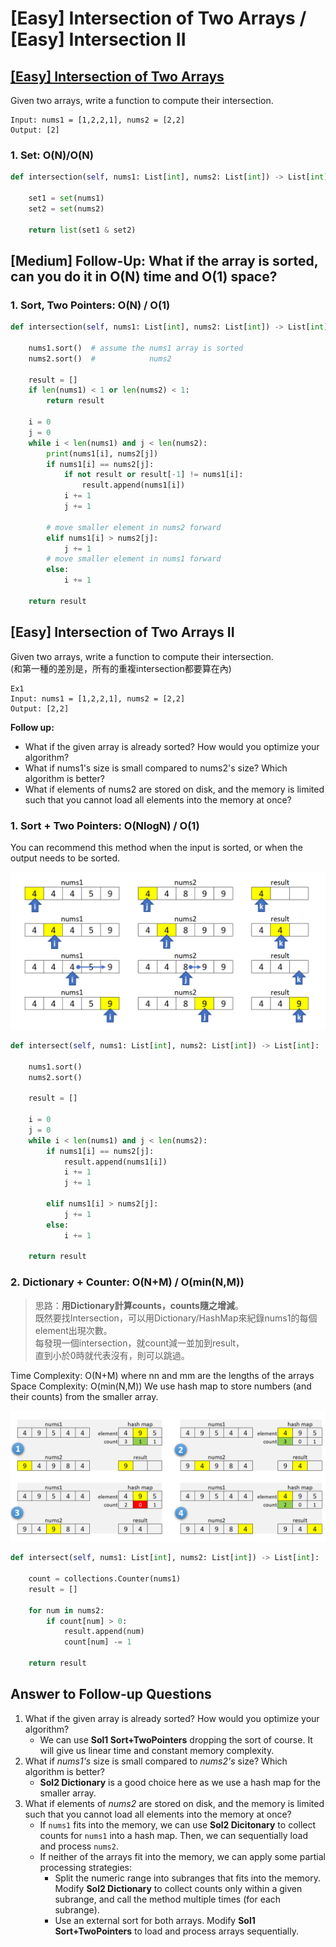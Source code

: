 # \[Easy\] Intersection of Two Arrays / \[Easy\] Intersection II

## [\[Easy\] Intersection of Two Arrays](https://leetcode.com/problems/intersection-of-two-arrays/)

Given two arrays, write a function to compute their intersection.

```text
Input: nums1 = [1,2,2,1], nums2 = [2,2]
Output: [2]
```

### 1. Set: O\(N\)/O\(N\)

```python
def intersection(self, nums1: List[int], nums2: List[int]) -> List[int]:

    set1 = set(nums1)
    set2 = set(nums2)

    return list(set1 & set2)
```

## \[Medium\] Follow-Up: What if the array is sorted, can you do it in O\(N\) time and O\(1\) space?

### 1. Sort, Two Pointers: O\(N\) / O\(1\)

```python
def intersection(self, nums1: List[int], nums2: List[int]) -> List[int]:

    nums1.sort()  # assume the nums1 array is sorted
    nums2.sort()  #            nums2

    result = []
    if len(nums1) < 1 or len(nums2) < 1:
        return result

    i = 0
    j = 0
    while i < len(nums1) and j < len(nums2):       
        print(nums1[i], nums2[j])
        if nums1[i] == nums2[j]:
            if not result or result[-1] != nums1[i]:
                result.append(nums1[i])
            i += 1
            j += 1

        # move smaller element in nums2 forward   
        elif nums1[i] > nums2[j]:
            j += 1
        # move smaller element in nums1 forward
        else:
            i += 1

    return result
```

## \[Easy\] Intersection of Two Arrays II

Given two arrays, write a function to compute their intersection.  
\(和第一種的差別是，所有的重複intersection都要算在內\)

```text
Ex1
Input: nums1 = [1,2,2,1], nums2 = [2,2]
Output: [2,2]
```

**Follow up:**

* What if the given array is already sorted? How would you optimize your algorithm?
* What if nums1's size is small compared to nums2's size? Which algorithm is better?
* What if elements of nums2 are stored on disk, and the memory is limited such that you cannot load all elements into the memory at once?

### 1. Sort + Two Pointers: O\(NlogN\) / O\(1\)

You can recommend this method when the input is sorted, or when the output needs to be sorted.

![](../.gitbook/assets/image%20%2827%29.png)

```python
def intersect(self, nums1: List[int], nums2: List[int]) -> List[int]:

    nums1.sort()
    nums2.sort()

    result = []

    i = 0
    j = 0
    while i < len(nums1) and j < len(nums2):
        if nums1[i] == nums2[j]:
            result.append(nums1[i])
            i += 1
            j += 1

        elif nums1[i] > nums2[j]:
            j += 1
        else:
            i += 1

    return result
```

### 2. Dictionary + Counter: O\(N+M\) / O\(min\(N,M\)\)

> 思路：**用Dictionary計算counts，counts隨之增減**。  
> 既然要找Intersection，可以用Dictionary/HashMap來紀錄nums1的每個element出現次數。  
> 每發現一個intersection，就count減一並加到result，  
> 直到小於0時就代表沒有，則可以跳過。

Time Complexity: O\(N+M\) where nn and mm are the lengths of the arrays  
Space Complexity: O\(min\(N,M\)\) We use hash map to store numbers \(and their counts\) from the smaller array.

![count&#x96A8;&#x4E4B;&#x589E;&#x6E1B;](../.gitbook/assets/image%20%2826%29.png)

```python
def intersect(self, nums1: List[int], nums2: List[int]) -> List[int]:

    count = collections.Counter(nums1)
    result = []

    for num in nums2:
        if count[num] > 0:
            result.append(num)
            count[num] -= 1

    return result
```

## **Answer to Follow-up Questions**

1. What if the given array is already sorted? How would you optimize your algorithm?
   * We can use **Sol1 Sort+TwoPointers** dropping the sort of course. It will give us linear time and constant memory complexity.
2. What if _nums1's_ size is small compared to _nums2's_ size? Which algorithm is better?
   * **Sol2 Dictionary** is a good choice here as we use a hash map for the smaller array.
3. What if elements of _nums2_ are stored on disk, and the memory is limited such that you cannot load all elements into the memory at once?
   * If `nums1` fits into the memory, we can use **Sol2 Dicitonary** to collect counts for `nums1` into a hash map. Then, we can sequentially load and process `nums2`.
   * If neither of the arrays fit into the memory, we can apply some partial processing strategies:
     * Split the numeric range into subranges that fits into the memory. Modify **Sol2 Dictionary** to collect counts only within a given subrange, and call the method multiple times \(for each subrange\).
     * Use an external sort for both arrays. Modify **Sol1 Sort+TwoPointers** to load and process arrays sequentially.

